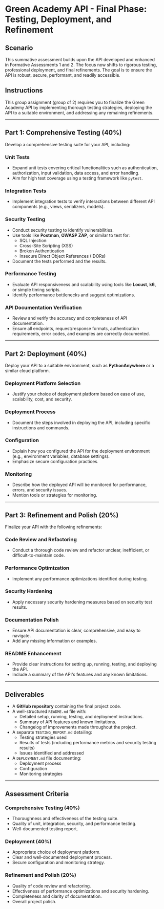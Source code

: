 # Green Academy API - Final Phase: Testing, Deployment, and Refinement

## Scenario
This summative assessment builds upon the API developed and enhanced in Formative Assessments 1 and 2. The focus now shifts to rigorous testing, professional deployment, and final refinements. The goal is to ensure the API is robust, secure, performant, and readily accessible.

## Instructions
This group assignment (group of 2) requires you to finalize the Green Academy API by implementing thorough testing strategies, deploying the API to a suitable environment, and addressing any remaining refinements.

---

## Part 1: Comprehensive Testing (40%)
Develop a comprehensive testing suite for your API, including:

### Unit Tests
- Expand unit tests covering critical functionalities such as authentication, authorization, input validation, data access, and error handling.
- Aim for high test coverage using a testing framework like `pytest`.

### Integration Tests
- Implement integration tests to verify interactions between different API components (e.g., views, serializers, models).

### Security Testing
- Conduct security testing to identify vulnerabilities.
- Use tools like **Postman**, **OWASP ZAP**, or similar to test for:
  - SQL Injection
  - Cross-Site Scripting (XSS)
  - Broken Authentication
  - Insecure Direct Object References (IDORs)
- Document the tests performed and the results.

### Performance Testing
- Evaluate API responsiveness and scalability using tools like **Locust**, **k6**, or simple timing scripts.
- Identify performance bottlenecks and suggest optimizations.

### API Documentation Verification
- Review and verify the accuracy and completeness of API documentation.
- Ensure all endpoints, request/response formats, authentication requirements, error codes, and examples are correctly documented.

---

## Part 2: Deployment (40%)
Deploy your API to a suitable environment, such as **PythonAnywhere** or a similar cloud platform.

### Deployment Platform Selection
- Justify your choice of deployment platform based on ease of use, scalability, cost, and security.

### Deployment Process
- Document the steps involved in deploying the API, including specific instructions and commands.

### Configuration
- Explain how you configured the API for the deployment environment (e.g., environment variables, database settings).
- Emphasize secure configuration practices.

### Monitoring
- Describe how the deployed API will be monitored for performance, errors, and security issues.
- Mention tools or strategies for monitoring.

---

## Part 3: Refinement and Polish (20%)
Finalize your API with the following refinements:

### Code Review and Refactoring
- Conduct a thorough code review and refactor unclear, inefficient, or difficult-to-maintain code.

### Performance Optimization
- Implement any performance optimizations identified during testing.

### Security Hardening
- Apply necessary security hardening measures based on security test results.

### Documentation Polish
- Ensure API documentation is clear, comprehensive, and easy to navigate.
- Add any missing information or examples.

### README Enhancement
- Provide clear instructions for setting up, running, testing, and deploying the API.
- Include a summary of the API's features and any known limitations.

---

## Deliverables
- A **GitHub repository** containing the final project code.
- A well-structured `README.md` file with:
  - Detailed setup, running, testing, and deployment instructions.
  - Summary of API features and known limitations.
  - Changelog of improvements made throughout the project.
- A separate `TESTING_REPORT.md` detailing:
  - Testing strategies used
  - Results of tests (including performance metrics and security testing results)
  - Issues identified and addressed
- A `DEPLOYMENT.md` file documenting:
  - Deployment process
  - Configuration
  - Monitoring strategies

---

## Assessment Criteria
### **Comprehensive Testing (40%)**
- Thoroughness and effectiveness of the testing suite.
- Quality of unit, integration, security, and performance testing.
- Well-documented testing report.

### **Deployment (40%)**
- Appropriate choice of deployment platform.
- Clear and well-documented deployment process.
- Secure configuration and monitoring strategy.

### **Refinement and Polish (20%)**
- Quality of code review and refactoring.
- Effectiveness of performance optimizations and security hardening.
- Completeness and clarity of documentation.
- Overall project polish.
